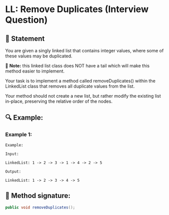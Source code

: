 # LL: Remove Duplicates (Interview Question)

## 📝 Statement
You are given a singly linked list that contains integer values, where some of these values may be duplicated.


📌 **Note:** this linked list class does NOT have a tail which will make this method easier to implement.


Your task is to implement a method called removeDuplicates() within the LinkedList class that removes all duplicate values from the list.

Your method should not create a new list, but rather modify the existing list in-place, preserving the relative order of the nodes.

## 🔍 Example:

### Example 1:

    Example:

    Input:

    LinkedList: 1 -> 2 -> 3 -> 1 -> 4 -> 2 -> 5

    Output:

    LinkedList: 1 -> 2 -> 3 -> 4 -> 5


## 🚀 Method signature:

```java
public void removeDuplicates();